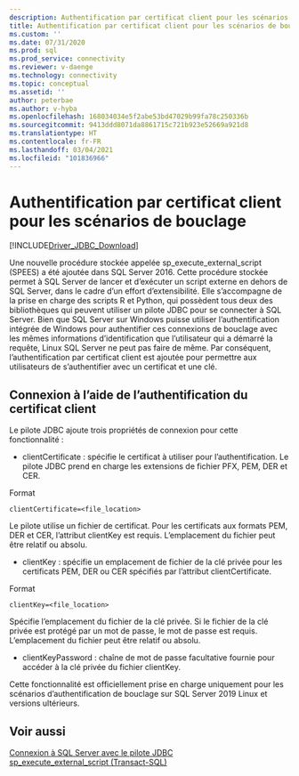 ```yaml
---
description: Authentification par certificat client pour les scénarios de bouclage
title: Authentification par certificat client pour les scénarios de bouclage | Microsoft Docs
ms.custom: ''
ms.date: 07/31/2020
ms.prod: sql
ms.prod_service: connectivity
ms.reviewer: v-daenge
ms.technology: connectivity
ms.topic: conceptual
ms.assetid: ''
author: peterbae
ms.author: v-hyba
ms.openlocfilehash: 168034034e5f2abe53bd47029b99fa78c250336b
ms.sourcegitcommit: 9413ddd8071da8861715c721b923e52669a921d8
ms.translationtype: HT
ms.contentlocale: fr-FR
ms.lasthandoff: 03/04/2021
ms.locfileid: "101836966"
---
```

# <a name="client-certificate-authentication-for-loopback-scenarios"></a>Authentification par certificat client pour les scénarios de bouclage

[!INCLUDE[Driver_JDBC_Download](../../includes/driver_jdbc_download.md)]

Une nouvelle procédure stockée appelée sp_execute_external_script (SPEES) a été ajoutée dans SQL Server 2016. Cette procédure stockée permet à SQL Server de lancer et d’exécuter un script externe en dehors de SQL Server, dans le cadre d’un effort d’extensibilité. Elle s’accompagne de la prise en charge des scripts R et Python, qui possèdent tous deux des bibliothèques qui peuvent utiliser un pilote JDBC pour se connecter à SQL Server. Bien que SQL Server sur Windows puisse utiliser l’authentification intégrée de Windows pour authentifier ces connexions de bouclage avec les mêmes informations d’identification que l’utilisateur qui a démarré la requête, Linux SQL Server ne peut pas faire de même. Par conséquent, l’authentification par certificat client est ajoutée pour permettre aux utilisateurs de s’authentifier avec un certificat et une clé.

## <a name="connecting-using-client-certificate-authentication"></a>Connexion à l’aide de l’authentification du certificat client

Le pilote JDBC ajoute trois propriétés de connexion pour cette fonctionnalité :

* clientCertificate : spécifie le certificat à utiliser pour l’authentification. Le pilote JDBC prend en charge les extensions de fichier PFX, PEM, DER et CER.

Format
```
clientCertificate=<file_location>
``` 
Le pilote utilise un fichier de certificat. Pour les certificats aux formats PEM, DER et CER, l’attribut clientKey est requis. L’emplacement du fichier peut être relatif ou absolu.
 
* clientKey : spécifie un emplacement de fichier de la clé privée pour les certificats PEM, DER ou CER spécifiés par l’attribut clientCertificate.

Format
```
clientKey=<file_location>
```
Spécifie l’emplacement du fichier de la clé privée. Si le fichier de la clé privée est protégé par un mot de passe, le mot de passe est requis. L’emplacement du fichier peut être relatif ou absolu.

* clientKeyPassword : chaîne de mot de passe facultative fournie pour accéder à la clé privée du fichier clientKey.

Cette fonctionnalité est officiellement prise en charge uniquement pour les scénarios d’authentification de bouclage sur SQL Server 2019 Linux et versions ultérieurs.

## <a name="see-also"></a>Voir aussi

[Connexion à SQL Server avec le pilote JDBC](../../connect/jdbc/connecting-to-sql-server-with-the-jdbc-driver.md)  
[sp_execute_external_script (Transact-SQL)](../../relational-databases/system-stored-procedures/sp-execute-external-script-transact-sql.md)
